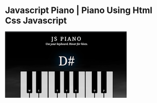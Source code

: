 # Javascript Piano | Piano Using Html Css Javascript 

<a href="https://rojansapkota.com.np/">
         <img alt="Image" src="property/Snapshot.png">
      </a>
